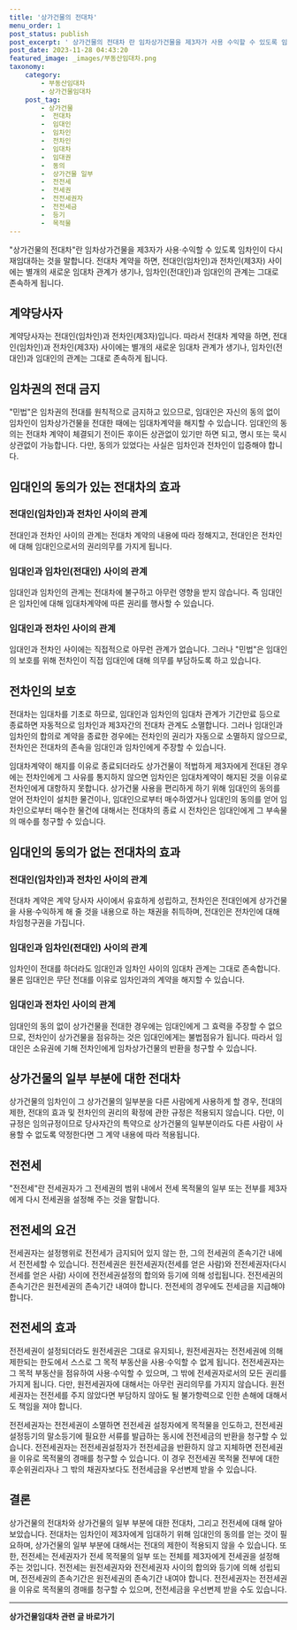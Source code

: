 ```yaml
---
title: '상가건물의 전대차'
menu_order: 1
post_status: publish
post_excerpt: ' 상가건물의 전대차 란 임차상가건물을 제3자가 사용 수익할 수 있도록 임차인이 다시 재임대하는 것을 말합니다. 전대차 계약을 하면, 전대인 임차인 과 전차인 제3자  사이에는 별개의 새로운 임대차 관계가 생기나, 임차인 전대인 과 임대인의 관계는 그대로 존속하게 됩니다.'
post_date: 2023-11-28 04:43:20
featured_image: _images/부동산임대차.png
taxonomy:
    category:
        - 부동산임대차
        - 상가건물임대차
    post_tag:
        - 상가건물
        -  전대차
        -  임대인
        -  임차인
        -  전차인
        -  임대차
        -  임대권
        -  동의
        -  상가건물 일부
        -  전전세
        -  전세권
        -  전전세권자
        -  전전세금
        -  등기
        -  목적물
---
```



"상가건물의 전대차"란 임차상가건물을 제3자가 사용·수익할 수 있도록 임차인이 다시 재임대하는 것을 말합니다. 전대차 계약을 하면, 전대인(임차인)과 전차인(제3자) 사이에는 별개의 새로운 임대차 관계가 생기나, 임차인(전대인)과 임대인의 관계는 그대로 존속하게 됩니다.

## 계약당사자

계약당사자는 전대인(임차인)과 전차인(제3자)입니다. 따라서 전대차 계약을 하면, 전대인(임차인)과 전차인(제3자) 사이에는 별개의 새로운 임대차 관계가 생기나, 임차인(전대인)과 임대인의 관계는 그대로 존속하게 됩니다.

## 임차권의 전대 금지

"민법"은 임차권의 전대를 원칙적으로 금지하고 있으므로, 임대인은 자신의 동의 없이 임차인이 임차상가건물을 전대한 때에는 임대차계약을 해지할 수 있습니다. 임대인의 동의는 전대차 계약이 체결되기 전이든 후이든 상관없이 있기만 하면 되고, 명시 또는 묵시 상관없이 가능합니다. 다만, 동의가 있었다는 사실은 임차인과 전차인이 입증해야 합니다.

## 임대인의 동의가 있는 전대차의 효과

### 전대인(임차인)과 전차인 사이의 관계

전대인과 전차인 사이의 관계는 전대차 계약의 내용에 따라 정해지고, 전대인은 전차인에 대해 임대인으로서의 권리의무를 가지게 됩니다.

### 임대인과 임차인(전대인) 사이의 관계

임대인과 임차인의 관계는 전대차에 불구하고 아무런 영향을 받지 않습니다. 즉 임대인은 임차인에 대해 임대차계약에 따른 권리를 행사할 수 있습니다.

### 임대인과 전차인 사이의 관계

임대인과 전차인 사이에는 직접적으로 아무런 관계가 없습니다. 그러나 "민법"은 임대인의 보호를 위해 전차인이 직접 임대인에 대해 의무를 부담하도록 하고 있습니다.

## 전차인의 보호

전대차는 임대차를 기초로 하므로, 임대인과 임차인의 임대차 관계가 기간만료 등으로 종료하면 자동적으로 임차인과 제3자간의 전대차 관계도 소멸합니다. 그러나 임대인과 임차인의 합의로 계약을 종료한 경우에는 전차인의 권리가 자동으로 소멸하지 않으므로, 전차인은 전대차의 존속을 임대인과 임차인에게 주장할 수 있습니다.

임대차계약이 해지를 이유로 종료되더라도 상가건물이 적법하게 제3자에게 전대된 경우에는 전차인에게 그 사유를 통지하지 않으면 임차인은 임대차계약이 해지된 것을 이유로 전차인에게 대항하지 못합니다. 상가건물 사용을 편리하게 하기 위해 임대인의 동의를 얻어 전차인이 설치한 물건이나, 임대인으로부터 매수하였거나 임대인의 동의를 얻어 임차인으로부터 매수한 물건에 대해서는 전대차의 종료 시 전차인은 임대인에게 그 부속물의 매수를 청구할 수 있습니다.

## 임대인의 동의가 없는 전대차의 효과

### 전대인(임차인)과 전차인 사이의 관계

전대차 계약은 계약 당사자 사이에서 유효하게 성립하고, 전차인은 전대인에게 상가건물을 사용·수익하게 해 줄 것을 내용으로 하는 채권을 취득하며, 전대인은 전차인에 대해 차임청구권을 가집니다.

### 임대인과 임차인(전대인) 사이의 관계

임차인이 전대를 하더라도 임대인과 임차인 사이의 임대차 관계는 그대로 존속합니다. 물론 임대인은 무단 전대를 이유로 임차인과의 계약을 해지할 수 있습니다.

### 임대인과 전차인 사이의 관계

임대인의 동의 없이 상가건물을 전대한 경우에는 임대인에게 그 효력을 주장할 수 없으므로, 전차인이 상가건물을 점유하는 것은 임대인에게는 불법점유가 됩니다. 따라서 임대인은 소유권에 기해 전차인에게 임차상가건물의 반환을 청구할 수 있습니다.

## 상가건물의 일부 부분에 대한 전대차

상가건물의 임차인이 그 상가건물의 일부분을 다른 사람에게 사용하게 할 경우, 전대의 제한, 전대의 효과 및 전차인의 권리의 확정에 관한 규정은 적용되지 않습니다. 다만, 이 규정은 임의규정이므로 당사자간의 특약으로 상가건물의 일부분이라도 다른 사람이 사용할 수 없도록 약정한다면 그 계약 내용에 따라 적용됩니다.

## 전전세

"전전세"란 전세권자가 그 전세권의 범위 내에서 전세 목적물의 일부 또는 전부를 제3자에게 다시 전세권을 설정해 주는 것을 말합니다.

## 전전세의 요건

전세권자는 설정행위로 전전세가 금지되어 있지 않는 한, 그의 전세권의 존속기간 내에서 전전세할 수 있습니다. 전전세권은 원전세권자(전세를 얻은 사람)와 전전세권자(다시 전세를 얻은 사람) 사이에 전전세권설정의 합의와 등기에 의해 성립됩니다. 전전세권의 존속기간은 원전세권의 존속기간 내여야 합니다. 전전세의 경우에도 전세금을 지급해야 합니다.

## 전전세의 효과

전전세권이 설정되더라도 원전세권은 그대로 유지되나, 원전세권자는 전전세권에 의해 제한되는 한도에서 스스로 그 목적 부동산을 사용·수익할 수 없게 됩니다. 전전세권자는 그 목적 부동산을 점유하여 사용·수익할 수 있으며, 그 밖에 전세권자로서의 모든 권리를 가지게 됩니다. 다만, 원전세권자에 대해서는 아무런 권리의무를 가지지 않습니다. 원전세권자는 전전세를 주지 않았다면 부담하지 않아도 될 불가항력으로 인한 손해에 대해서도 책임을 져야 합니다.

전전세권자는 전전세권이 소멸하면 전전세권 설정자에게 목적물을 인도하고, 전전세권설정등기의 말소등기에 필요한 서류를 발급하는 동시에 전전세금의 반환을 청구할 수 있습니다. 전전세권자는 전전세권설정자가 전전세금을 반환하지 않고 지체하면 전전세권을 이유로 목적물의 경매를 청구할 수 있습니다. 이 경우 전전세권 목적물 전부에 대한 후순위권리자나 그 밖의 채권자보다도 전전세금을 우선변제 받을 수 있습니다.

## 결론

상가건물의 전대차와 상가건물의 일부 부분에 대한 전대차, 그리고 전전세에 대해 알아보았습니다. 전대차는 임차인이 제3자에게 임대하기 위해 임대인의 동의를 얻는 것이 필요하며, 상가건물의 일부 부분에 대해서는 전대의 제한이 적용되지 않을 수 있습니다. 또한, 전전세는 전세권자가 전세 목적물의 일부 또는 전체를 제3자에게 전세권을 설정해 주는 것입니다. 전전세는 원전세권자와 전전세권자 사이의 합의와 등기에 의해 성립되며, 전전세권의 존속기간은 원전세권의 존속기간 내여야 합니다. 전전세권자는 전전세권을 이유로 목적물의 경매를 청구할 수 있으며, 전전세금을 우선변제 받을 수도 있습니다.
<!-- wp:separator -->
<hr class="wp-block-separator has-alpha-channel-opacity"/>
<!-- /wp:separator -->

<!-- wp:group {"backgroundColor":"base","layout":{"type":"constrained"}} -->
<div class="wp-block-group has-base-background-color has-background"><!-- wp:paragraph {"align":"center","fontSize":"medium"} -->
<p class="has-text-align-center has-large-font-size"><strong>상가건물임대차 관련 글 바로가기</strong></p>
<!-- /wp:paragraph -->


<!-- wp:latest-posts
{"categories":[{"id":22580,"count":19,"description":"","link":"https://uknowlaw.com/category/%ec%83%81%ea%b0%80%ea%b1%b4%eb%ac%bc%ec%9e%84%eb%8c%80%ec%b0%a8/","name":"상가건물임대차","slug":"상가건물임대차","taxonomy":"category","parent":0,"meta":[],"_links":{"self":[{"href":"https://uknowlaw.com/wp-json/wp/v2/categories/22580"}],"collection":[{"href":"https://uknowlaw.com/wp-json/wp/v2/categories"}],"about":[{"href":"https://uknowlaw.com/wp-json/wp/v2/taxonomies/category"}],"wp:post_type":[{"href":"https://uknowlaw.com/wp-json/wp/v2/posts?categories=22580"}],"curies":[{"name":"wp","href":"https://api.w.org/{rel}","templated":true}]}}],"postsToShow":100,"excerptLength":28,"postLayout":"grid","columns":2,"featuredImageAlign":"left","featuredImageSizeSlug":"large","fontSize":"small"} /--></div>
<!-- /wp:group -->